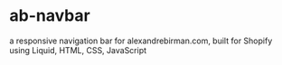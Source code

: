 # ab-navbar
a responsive navigation bar for alexandrebirman.com, built for Shopify using Liquid, HTML, CSS, JavaScript
